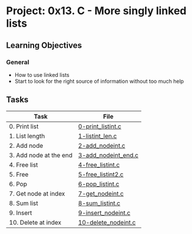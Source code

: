 # Project: 0x13. C - More singly linked lists

## Learning Objectives

### General

* How to use linked lists
* Start to look for the right source of information without too much help

## Tasks

| Task | File |
| ---- | ---- |
| 0. Print list | [0-print_listint.c](./0-print_listint.c) |
| 1. List length | [1-listint_len.c](./1-listint_len.c) |
| 2. Add node | [2-add_nodeint.c](./2-add_nodeint.c) |
| 3. Add node at the end | [3-add_nodeint_end.c](./3-add_nodeint_end.c) |
| 4. Free list | [4-free_listint.c](./4-free_listint.c) |
| 5. Free | [5-free_listint2.c](./5-free_listint2.c) |
| 6. Pop | [6-pop_listint.c](./6-pop_listint.c) |
| 7. Get node at index | [7-get_nodeint.c](./7-get_nodeint.c) |
| 8. Sum list | [8-sum_listint.c](./8-sum_listint.c) |
| 9. Insert | [9-insert_nodeint.c](./9-insert_nodeint.c) |
| 10. Delete at index | [10-delete_nodeint.c](./10-delete_nodeint.c) |